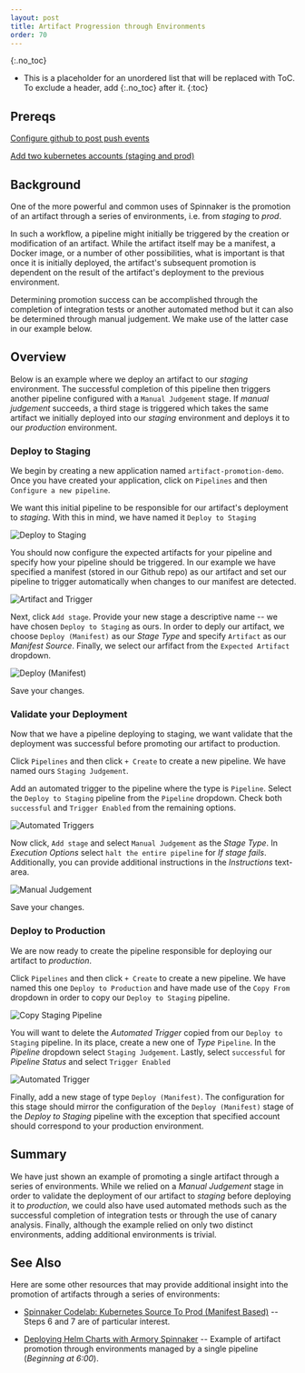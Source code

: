 ```yaml
---
layout: post
title: Artifact Progression through Environments
order: 70
---
```

{:.no_toc}
* This is a placeholder for an unordered list that will be replaced with ToC. To exclude a header, add {:.no_toc} after it.
{:toc}

## Prereqs
[Configure github to post push events](https://www.spinnaker.io/guides/tutorials/codelabs/kubernetes-v2-source-to-prod/#allow-github-to-post-push-events)

[Add two kubernetes accounts (staging and prod)](https://www.spinnaker.io/guides/tutorials/codelabs/kubernetes-v2-source-to-prod/#configure-kubernetes)

## Background

One of the more powerful and common uses of Spinnaker is the promotion of
an artifact through a series of environments, i.e. from *staging* to *prod*. 

In such a workflow, a pipeline might initially be triggered by the creation or 
modification of an artifact. While the artifact itself may be a manifest, a 
Docker image, or a number of other possibilities, what is important is that 
once it is initially deployed, the artifact's subsequent promotion is 
dependent on the result of the artifact's deployment to the previous 
environment. 

Determining promotion success can be accomplished through the completion of
integration tests or another automated method but it can also be determined
through manual judgement. We make use of the latter case in our example below.

## Overview

Below is an example where we deploy an artifact to our *staging* environment. 
The successful completion of this pipeline then triggers another pipeline 
configured with a `Manual Judgement` stage. If *manual judgement* succeeds, a 
third stage is triggered which takes the same artifact we initially deployed
into our *staging* environment and deploys it to our *production* environment.

### Deploy to Staging

We begin by creating a new application named `artifact-promotion-demo`. Once
you have created your application, click on `Pipelines` and then `Configure
a new pipeline`.

We want this initial pipeline to be responsible for our artifact's deployment
to *staging*. With this in mind, we have named it `Deploy to Staging`

![Deploy to Staging](https://cl.ly/847ffb6bde13/Image%202018-10-23%20at%202.03.33%20PM.png)

You should now configure the expected artifacts for your pipeline and specify
how your pipeline should be triggered. In our example we have specified a
manifest (stored in our Github repo) as our artifact and set our pipeline to 
trigger automatically when changes to our manifest are detected.

![Artifact and Trigger](https://cl.ly/2807a66af53c/Image%2525202018-10-23%252520at%2525202.18.14%252520PM.png)

Next, click `Add stage`. Provide your new stage a descriptive name -- we have
chosen `Deploy to Staging` as ours. In order to deply our artifact, we choose 
`Deploy (Manifest)` as our *Stage Type* and specify `Artifact` as our *Manifest
Source*. Finally, we select our arfifact from the `Expected Artifact` dropdown.

![Deploy (Manifest)](https://cl.ly/436328d30322/Image%2525202018-10-23%252520at%2525202.26.14%252520PM.png)

Save your changes.

### Validate your Deployment

Now that we have a pipeline deploying to staging, we want validate that the 
deployment was successful before promoting our artifact to production. 

Click `Pipelines` and then click `+ Create` to create a new pipeline. We have
named ours `Staging Judgement`.

Add an automated trigger to the pipeline where the type is `Pipeline`. Select
the `Deploy to Staging` pipeline from the `Pipeline` dropdown. Check both
`successful` and `Trigger Enabled` from the remaining options.

![Automated Triggers](https://cl.ly/cb93f2382dc2/Image%2525202018-10-23%252520at%2525202.30.55%252520PM.png)

Now click, `Add stage` and select `Manual Judgement` as the *Stage Type*. In
*Execution Options* select `halt the entire pipeline` for *If stage fails*. 
Additionally, you can provide additional instructions in the *Instructions*
text-area. 

![Manual Judgement](https://cl.ly/a62c93f821d8/Image%202018-10-23%20at%201.47.21%20PM.png)

Save your changes.

### Deploy to Production

We are now ready to create the pipeline responsible for deploying 
our artifact to *production*. 

Click `Pipelines` and then click `+ Create` to create a new pipeline. We have
named this one `Deploy to Production` and have made use of the `Copy From` 
dropdown in order to copy our `Deploy to Staging` pipeline.

![Copy Staging Pipeline](https://cl.ly/d54d11e0c86f/Image%202018-10-23%20at%201.48.19%20PM.png)

You will want to delete the *Automated Trigger* copied from our `Deploy to 
Staging` pipeline. In its place, create a new one of *Type* `Pipeline`. In 
the *Pipeline* dropdown select `Staging Judgement`. Lastly, select
`successful` for *Pipeline Status* and select `Trigger Enabled`

![Automated Trigger](https://cl.ly/321bce55b394/Image%202018-10-23%20at%201.50.56%20PM.png)

Finally, add a new stage of type `Deploy (Manifest)`. The configuration for this 
stage should mirror the configuration of the `Deploy (Manifest)` stage of
the *Deploy to Staging* pipeline with the exception that specified account
should correspond to your production environment. 

## Summary

We have just shown an example of promoting a single artifact through a 
series of environments. While we relied on a *Manual Judgement* stage in order to 
validate the deployment of our artifact to *staging* before deploying it to
*production*, we could also have used automated methods such as the
successful completion of integration tests or through the use of canary analysis. 
Finally, although the example relied on only two distinct environments, adding 
additional environments is trivial.

## See Also

Here are some other resources that may provide additional insight into the
promotion of artifacts through a series of environments:

* [Spinnaker Codelab: Kubernetes Source To Prod (Manifest Based)](https://www.spinnaker.io/guides/tutorials/codelabs/kubernetes-v2-source-to-prod/) -- Steps 6 and 7 are of particular interest.

* [Deploying Helm Charts with Armory Spinnaker](https://kb.armory.io/kubernetes/using-spinnaker-and-helm/) -- Example of artifact promotion through environments managed by a single pipeline (*Beginning at 6:00*). 




